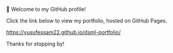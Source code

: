👋 Welcome to my GitHub profile!

Click the link below to view my portfolio, hosted on GitHub Pages.

https://yusufessam22.github.io/dsml-portfolio/

Thanks for stopping by!
